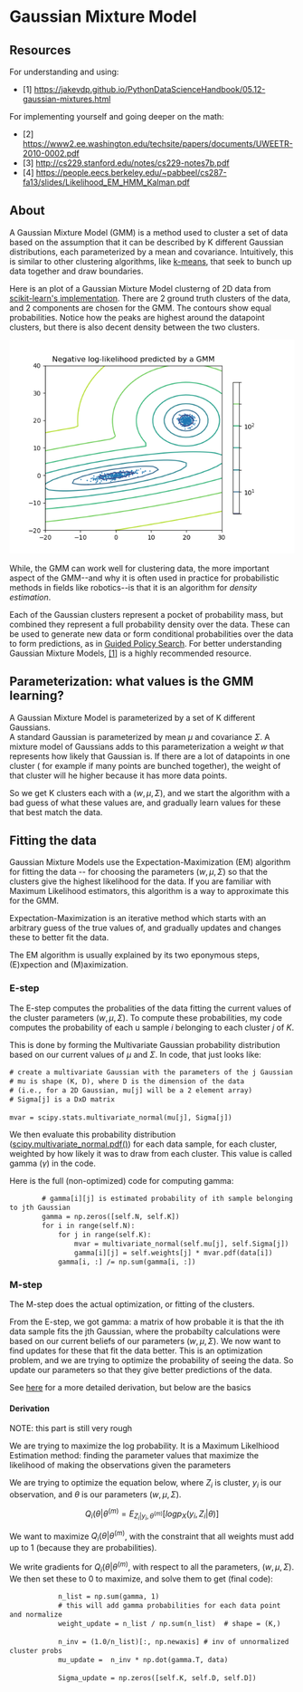 
# Gaussian Mixture Model

<!-- To compile this

python3 -m readme2tex --output README.md .README.md --username matwilso --project implementations --branch master --svgdir numpy/gmm/svgs

-->


## Resources

For understanding and using:
- [1] https://jakevdp.github.io/PythonDataScienceHandbook/05.12-gaussian-mixtures.html

For implementing yourself and going deeper on the math: 
- [2] https://www2.ee.washington.edu/techsite/papers/documents/UWEETR-2010-0002.pdf
- [3] http://cs229.stanford.edu/notes/cs229-notes7b.pdf
- [4] https://people.eecs.berkeley.edu/~pabbeel/cs287-fa13/slides/Likelihood_EM_HMM_Kalman.pdf

## About

A Gaussian Mixture Model (GMM) is a method used to cluster a set of data based
on the assumption that it can be described by K different Gaussian distributions,
each parameterized by a mean and covariance.  Intuitively, this is similar to 
other clustering algorithms, like [k-means](https://en.wikipedia.org/wiki/K-means_clustering), 
that seek to bunch up data together and draw boundaries.

Here is an plot of a Gaussian Mixture Model clusterng of 2D data from [scikit-learn's implementation](http://scikit-learn.org/stable/modules/mixture.html).
There are 2 ground truth clusters of the data, and 2 components are chosen for the GMM.
The contours show equal probabilities.  Notice how the peaks are highest 
around the datapoint clusters, but there is also decent density between the 
two clusters.

![gmm](scipy_gmm.png)


While, the GMM can work well for clustering data, the more important aspect of 
the GMM--and why it is often used in practice for probabilistic methods in
fields like robotics--is that it is an algorithm for *density estimation*.

Each of the Gaussian clusters represent a pocket of probability mass, but combined
they represent a full probability density over the data.  These can be used to
generate new data or form conditional probabilities over the data to form predictions,
as in [Guided Policy Search](https://arxiv.org/pdf/1504.00702.pdf).  For better
understanding Gaussian Mixture Models, [[1]](https://jakevdp.github.io/PythonDataScienceHandbook/05.12-gaussian-mixtures.html) 
is a highly recommended resource.

## Parameterization: what values is the GMM learning?

A Gaussian Mixture Model is parameterized by a set of K different Gaussians.  
A standard Gaussian is parameterized by mean $\mu$ and covariance $\Sigma$. A 
mixture model of Gaussians adds to this parameterization a weight $w$ that represents
how likely that Gaussian is.  If there are a lot of datapoints in one cluster (
for example if many points are bunched together), the weight of that cluster 
will he higher because it has more data points.

So we get K clusters each with a $(w, \mu, \Sigma)$, and we start the algorithm 
with a bad guess of what these values are, and gradually learn values for these
that best match the data.

## Fitting the data

Gaussian Mixture Models use the Expectation-Maximization (EM) algorithm for
fitting the data -- for choosing the parameters $(w, \mu, \Sigma)$ so that 
the clusters give the highest likelihood for the data. If you are familiar 
with Maximum Likelihood estimators, this algorithm is a way to approximate
this for the GMM.

Expectation-Maximization is an iterative method which starts with an arbitrary 
guess of the true values of, and gradually updates and changes these to better 
fit the data.

The EM algorithm is usually explained by its two eponymous steps, (E)xpection and (M)aximization.

### E-step

The E-step computes the probalities of the data fitting the current values of the
cluster parameters $(w, \mu, \Sigma)$.  To compute these probabilities, my 
code computes the probability of each u sample $i$ belonging to each cluster 
$j$ of $K$. 

This is done by forming the Multivariate Gaussian probability distribution 
based on our current values of $\mu$ and $\Sigma$. In code, that just looks like:
```
# create a multivariate Gaussian with the parameters of the j Gaussian
# mu is shape (K, D), where D is the dimension of the data
# (i.e., for a 2D Gaussian, mu[j] will be a 2 element array)
# Sigma[j] is a DxD matrix

mvar = scipy.stats.multivariate_normal(mu[j], Sigma[j])

```

We then evaluate this probability distribution ([scipy.multivariate_normal.pdf()](https://docs.scipy.org/doc/scipy-0.14.0/reference/generated/scipy.stats.multivariate_normal.html)) 
for each data sample, for each cluster, weighted by how likely it was to draw
from each cluster. This value is called gamma ($\gamma$) in the code.

Here is the full (non-optimized) code for computing gamma:
```
        # gamma[i][j] is estimated probability of ith sample belonging to jth Gaussian
        gamma = np.zeros([self.N, self.K])
        for i in range(self.N):
            for j in range(self.K):
                mvar = multivariate_normal(self.mu[j], self.Sigma[j])
                gamma[i][j] = self.weights[j] * mvar.pdf(data[i])
            gamma[i, :] /= np.sum(gamma[i, :])

```

### M-step

The M-step does the actual optimization, or fitting of the clusters.

From the E-step, we got gamma: a matrix of how probable it is that the ith 
data sample fits the jth Gaussian, where the probabilty calculations were
based on our current beliefs of our parameters $(w, \mu, \Sigma)$. We now
want to find updates for these that fit the data better. This is an optimization
problem, and we are trying to optimize the probability of seeing the data.
So update our parameters so that they give better predictions of the data.

See [here](https://www2.ee.washington.edu/techsite/papers/documents/UWEETR-2010-0002.pdf) for a more detailed derivation, but below are the basics

#### Derivation

NOTE: this part is still very rough

We are trying to maximize the log probability.  It is a Maximum Likelhiood Estimation
method: finding the parameter values that maximize the likelihood of making 
the observations given the parameters

We are trying to optimize the equation below, where $Z_i$ is cluster, $y_i$ is our observation, and $\theta$ is our parameters $(w, \mu, \Sigma)$.

$$Q_i(\theta | \theta^{(m)} = E_{Z_i | y_i, \theta^{(m)}} [log p_X(y_i, Z_i | \theta)]$$

We want to maximize $Q_i(\theta | \theta^{(m)}$, with the constraint that
all weights must add up to 1 (because they are probabilities).

We write gradients for $Q_i(\theta | \theta^{(m)}$, with respect to all the
parameters, $(w, \mu, \Sigma)$. We then set these to 0 to maximize, and solve
them to get (final code): 

```
            n_list = np.sum(gamma, 1) 
			# this will add gamma probabilities for each data point and normalize
            weight_update = n_list / np.sum(n_list)  # shape = (K,)

            n_inv = (1.0/n_list)[:, np.newaxis] # inv of unnormalized cluster probs
            mu_update =  n_inv * np.dot(gamma.T, data) 

            Sigma_update = np.zeros([self.K, self.D, self.D])

```

<!--
Specifically, for each data sample that we get, we want to maximize the 
probability a

seeing the observation, cluso

We want to maximize the Expectation.
This amounts to wanting the clusters that fit the data points better to also be
the ones that.

We want cluster

we are trying to maximize the Expectation of the probability of 
-->




<!--
The for EM generally is:
$$Q_i(\theta | \theta^{(m)}) = E_{X_i|y_i,\theta^{(m)}}[log p(X_i, \theta)]$$
-->
